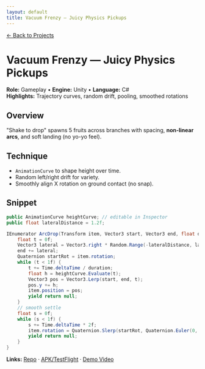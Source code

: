 ```yaml
---
layout: default
title: Vacuum Frenzy — Juicy Physics Pickups
---
```


[← Back to Projects](/projects)

# Vacuum Frenzy — Juicy Physics Pickups
**Role:** Gameplay • **Engine:** Unity • **Language:** C#  
**Highlights:** Trajectory curves, random drift, pooling, smoothed rotations

## Overview
"Shake to drop" spawns 5 fruits across branches with spacing, **non-linear arcs**, and soft landing (no yo-yo feel).

## Technique
- `AnimationCurve` to shape height over time.  
- Random left/right drift for variety.  
- Smoothly align X rotation on ground contact (no snap).

## Snippet
```csharp
public AnimationCurve heightCurve; // editable in Inspector
public float lateralDistance = 1.2f;

IEnumerator ArcDrop(Transform item, Vector3 start, Vector3 end, float duration) {
    float t = 0f;
    Vector3 lateral = Vector3.right * Random.Range(-lateralDistance, lateralDistance);
    end += lateral;
    Quaternion startRot = item.rotation;
    while (t < 1f) {
        t += Time.deltaTime / duration;
        float h = heightCurve.Evaluate(t);
        Vector3 pos = Vector3.Lerp(start, end, t);
        pos.y += h;
        item.position = pos;
        yield return null;
    }
    // smooth settle
    float s = 0f;
    while (s < 1f) {
        s += Time.deltaTime * 2f;
        item.rotation = Quaternion.Slerp(startRot, Quaternion.Euler(0, item.eulerAngles.y, item.eulerAngles.z), s);
        yield return null;
    }
}
```

**Links:** [Repo](#) · [APK/TestFlight](#) · [Demo Video](#)
